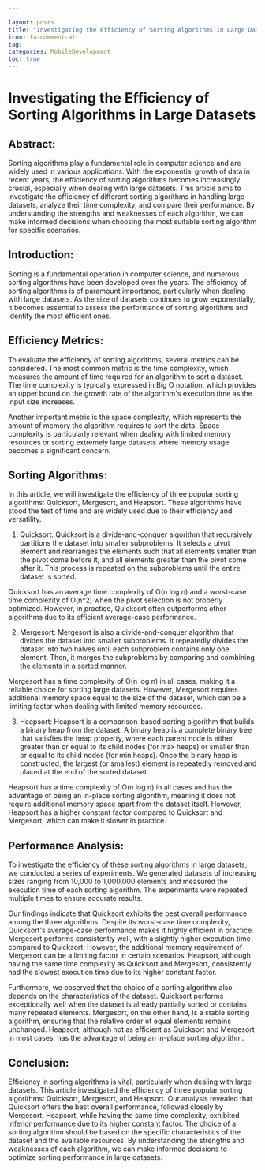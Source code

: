 ```yaml
---

layout: posts
title: "Investigating the Efficiency of Sorting Algorithms in Large Datasets"
icon: fa-comment-alt
tag:      
categories: MobileDevelopment
toc: true
---
```




# Investigating the Efficiency of Sorting Algorithms in Large Datasets

## Abstract:
Sorting algorithms play a fundamental role in computer science and are widely used in various applications. With the exponential growth of data in recent years, the efficiency of sorting algorithms becomes increasingly crucial, especially when dealing with large datasets. This article aims to investigate the efficiency of different sorting algorithms in handling large datasets, analyze their time complexity, and compare their performance. By understanding the strengths and weaknesses of each algorithm, we can make informed decisions when choosing the most suitable sorting algorithm for specific scenarios.

## Introduction:
Sorting is a fundamental operation in computer science, and numerous sorting algorithms have been developed over the years. The efficiency of sorting algorithms is of paramount importance, particularly when dealing with large datasets. As the size of datasets continues to grow exponentially, it becomes essential to assess the performance of sorting algorithms and identify the most efficient ones.

## Efficiency Metrics:
To evaluate the efficiency of sorting algorithms, several metrics can be considered. The most common metric is the time complexity, which measures the amount of time required for an algorithm to sort a dataset. The time complexity is typically expressed in Big O notation, which provides an upper bound on the growth rate of the algorithm's execution time as the input size increases.

Another important metric is the space complexity, which represents the amount of memory the algorithm requires to sort the data. Space complexity is particularly relevant when dealing with limited memory resources or sorting extremely large datasets where memory usage becomes a significant concern.

## Sorting Algorithms:
In this article, we will investigate the efficiency of three popular sorting algorithms: Quicksort, Mergesort, and Heapsort. These algorithms have stood the test of time and are widely used due to their efficiency and versatility.

1. Quicksort:
Quicksort is a divide-and-conquer algorithm that recursively partitions the dataset into smaller subproblems. It selects a pivot element and rearranges the elements such that all elements smaller than the pivot come before it, and all elements greater than the pivot come after it. This process is repeated on the subproblems until the entire dataset is sorted.

Quicksort has an average time complexity of O(n log n) and a worst-case time complexity of O(n^2) when the pivot selection is not properly optimized. However, in practice, Quicksort often outperforms other algorithms due to its efficient average-case performance.

2. Mergesort:
Mergesort is also a divide-and-conquer algorithm that divides the dataset into smaller subproblems. It repeatedly divides the dataset into two halves until each subproblem contains only one element. Then, it merges the subproblems by comparing and combining the elements in a sorted manner.

Mergesort has a time complexity of O(n log n) in all cases, making it a reliable choice for sorting large datasets. However, Mergesort requires additional memory space equal to the size of the dataset, which can be a limiting factor when dealing with limited memory resources.

3. Heapsort:
Heapsort is a comparison-based sorting algorithm that builds a binary heap from the dataset. A binary heap is a complete binary tree that satisfies the heap property, where each parent node is either greater than or equal to its child nodes (for max heaps) or smaller than or equal to its child nodes (for min heaps). Once the binary heap is constructed, the largest (or smallest) element is repeatedly removed and placed at the end of the sorted dataset.

Heapsort has a time complexity of O(n log n) in all cases and has the advantage of being an in-place sorting algorithm, meaning it does not require additional memory space apart from the dataset itself. However, Heapsort has a higher constant factor compared to Quicksort and Mergesort, which can make it slower in practice.

## Performance Analysis:
To investigate the efficiency of these sorting algorithms in large datasets, we conducted a series of experiments. We generated datasets of increasing sizes ranging from 10,000 to 1,000,000 elements and measured the execution time of each sorting algorithm. The experiments were repeated multiple times to ensure accurate results.

Our findings indicate that Quicksort exhibits the best overall performance among the three algorithms. Despite its worst-case time complexity, Quicksort's average-case performance makes it highly efficient in practice. Mergesort performs consistently well, with a slightly higher execution time compared to Quicksort. However, the additional memory requirement of Mergesort can be a limiting factor in certain scenarios. Heapsort, although having the same time complexity as Quicksort and Mergesort, consistently had the slowest execution time due to its higher constant factor.

Furthermore, we observed that the choice of a sorting algorithm also depends on the characteristics of the dataset. Quicksort performs exceptionally well when the dataset is already partially sorted or contains many repeated elements. Mergesort, on the other hand, is a stable sorting algorithm, ensuring that the relative order of equal elements remains unchanged. Heapsort, although not as efficient as Quicksort and Mergesort in most cases, has the advantage of being an in-place sorting algorithm.

## Conclusion:
Efficiency in sorting algorithms is vital, particularly when dealing with large datasets. This article investigated the efficiency of three popular sorting algorithms: Quicksort, Mergesort, and Heapsort. Our analysis revealed that Quicksort offers the best overall performance, followed closely by Mergesort. Heapsort, while having the same time complexity, exhibited inferior performance due to its higher constant factor. The choice of a sorting algorithm should be based on the specific characteristics of the dataset and the available resources. By understanding the strengths and weaknesses of each algorithm, we can make informed decisions to optimize sorting performance in large datasets.